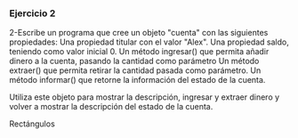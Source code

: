 ### Ejercicio 2

2-Escribe un programa que cree un objeto "cuenta" con las siguientes propiedades:
Una propiedad titular con el valor "Alex".
Una propiedad saldo, teniendo como valor inicial 0.
Un método ingresar() que permita añadir dinero a la cuenta, pasando la cantidad como parámetro
Un método extraer() que permita retirar la cantidad pasada como parámetro.
Un método informar() que retorne la información del estado de la cuenta. 

Utiliza este objeto para mostrar la descripción, ingresar y extraer dinero y volver a mostrar la descripción del estado de la cuenta.

Rectángulos

